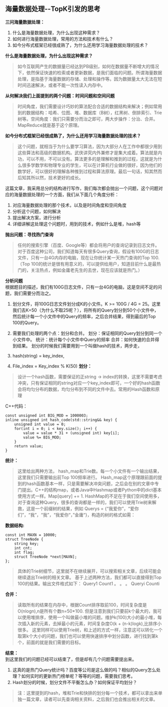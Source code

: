 ## 海量数据处理--TopK引发的思考

**三问海量数据处理：**
1. 什么是海量数据处理，为什么出现这种需求？
2. 如何进行海量数据处理，常用的方法和技术有什么？
3. 如今分布式框架已经很成熟了，为什么还用学习海量数据处理的技术？


**什么是海量数据处理，为什么出现这种需求？**
> 如今互联网产生的数据量已经达到PB级别，如何在数据量不断增大的情况下，依然保证快速的检索或者更新数据，是我们面临的问题。所谓海量数据处理，是指基于海量数据的存储、处理和操作等。因为数据量太大无法在短时间迅速解决，或者不能一次性读入内存中。

**从何解决我们上面提到的两个问题：时间问题和空间问题**
> 时间角度，我们需要设计巧妙的算法配合合适的数据结构来解决；例如常用到的数据结构：哈希、位图、堆、数据库（B树），红黑树、倒排索引、Trie树等。空间角度：我们只需要分而治之即可，两大步操作：分治、合并。MapReduce就是基于这个原理。

**如今分布式框架已经很成熟了，为什么还用学习海量数据处理的技术？**
> 这个问题，就相当于为什么要学习算法，因为大部分人在工作中都很少用到这些算法和高级的数据机构。武侠讲究内外兼修才是集大成着。算法就是内功，可以不用，不可以没有。算法更多的是理解和推到的过程，这就是为什么很多学数学和物理专业的学生，可以在计算机行业做的很好，因为他们的数学好，可以很好的理解各种推到过程和算法原理。最后一句话，知其然而后知其所以然，技术更好的成长。

这篇文章，我采用总分的结构进行写作，我们每次都会抛出一个问题，这个问题对应的海量数据处理的一个方面，我们从下面几个角度分析：
1. 对应海量数据处理的那个技术，以及是时间角度和空间角度
2. 分析这个问题，如何解决
3. 提出解决方案，进行分析
4. 详细讲解这处理这个问题时，用到的技术，例如什么是堆，hash等


**抛出问题：寻找热门查询**  
> 任何的搜索引擎（百度、Google等）都会将用户的查询记录到日志文件。对于百度这种公司，我们知道每天有很多Query查询，假设有100G的日志文件，只有一台4G内存的电脑，现在让你统计某一天热门查询的Top 100. （Top 100的统计是很有用意义的，可以提供给用户，知道目前什么是最热门的，关注热点，例如金庸老先生的去世，现在应该就是热门。）

[](http://thyrsi.com/t6/406/1541216066x-1566702023.png)

**分析问题**    
根据题目的描述，我们有100G日志文件，只有一台4G的电脑，这是空间不足的问题，我们需要分而治之。
1. 划分文件，将100G日志文件划分成K的小文件。K >= 100G / 4G = 25。这里我们去K=50（为什么不取25呢？），将所有的Query划分到50个小文件中，然后统计每一个小文件中的Query的频率，之后合并结果，得到最后的Top 100的Query。

2. 需要我们处理的两个点：划分和合并。
划分：保证相同的Query划分到同一个小文件中。
统计：统计每个小文件中Query的频率
合并：如何快速的合并得到结果。
划分的时候我们需要用到一个叫做hash的技术，两步走，
1. hash(string) = key_index,
2. File_index = Key_index % K(50)
**划分：**
> 设计一个hash函数，需要保证的正string -> index的转换，这里不需要考虑冲突，只有保证相同的string对应一个key_index即可，一个好的hash函数会将均匀分布的数据，均匀分布到不同的文件中去。常用的Hash函数和原理

C++代码：
```
const unsigned int BIG_MOD = 1000003;
inline unsigned int hash_code(std::string&& key) {
    unsigned int value = 0;
    for(int i = 0; i < key.size(); i++) {
        value = value * 31 + (unsigned int) key[i];
        value %= BIG_MOD;
    }
    return value;
}
```
**统计：**
> 这里给出两种方法， hash_map和Trie数。每一个小文件有一个输出结果，这里我们只需要输出前Top 100频率进行。
Hash_map这个原理跟前面的提到的hash函数基本一样，只是需要解决冲突问题，之后会在别的文章中专门提出。C++的结构map，或者Java中Hashmap或者Python中的dict基本使用方式一样。Map[query] += 1.
HashMap的不足在于我们空间使用多，对于查询这种Query，很多的查询都是一样的，我们可以使用Trie树来解救，这是一个前缀树的结果，例如
Querys = {“我爱你”，“爱你们”，“我”，“我”，“我爱你“，”金庸“}，构造的树的格式如需：


**数据结构:**
```
const int MAXN = 10000;
struct TreeNode {
    string key;
    int cnt;
    int flag;
    struct TreeNode *next[MAXN];
};
```
[](http://thyrsi.com/t6/406/1541216135x-1566701981.png)

> 具体的Trie树细节，这里就不在继续展开，可以搜索相关文章，后续可能会继续退出Trie树的相关文章。
基于上述两种方法，我们都可以直接得到Top 100的结果。输出文件格式如下：
Query1 Count1
。
。
。
Queryi Counti


**合并：**
> 读取所有的结果在内存中，根据Count排序取前100，时间复杂度是O(nlogn),n是所有个数n=50*100. 但是注意到我们只要前k个最大的，我可以使用堆排序，使用一个叫做最小堆的问题。维护k(100)大小的最小堆，每次插入新的元素，去掉最小的元素，时间复杂度O(k + (n-k)logk),比排序小很多。
这里同样可以使用Trie树，和上述的方式一样，注意这可以转化一个取第k个大小的问题，我们也可以使用快速排序中划分函数，进行找到第k个，前面的就是我们需要的目标。

**结束：**  
到这里我们的问题已经可以结束了，但是却有几个问题需要提出来。
1. 这真的是热门Query统计吗？百度等公司是这么做的吗？相似的Query怎么处理？如何实时的更新热门榜单呢？等等的问题，需要我们思考。
2. Hash划分的时候，划分文件不平衡怎么办？如何保证平均划分？


> 注：这里提到的hash，堆和Trie和快排的划分每一个技术，都可以拿出来单独一篇文章，读者可以先查询相关资料，之后我们也会推出相关的文章。